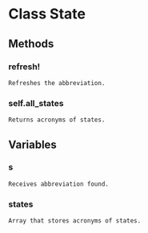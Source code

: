 # Class State

## Methods

### refresh!
    Refreshes the abbreviation.

### self.all_states
    Returns acronyms of states.

## Variables

### s
    Receives abbreviation found.

### states
    Array that stores acronyms of states.

